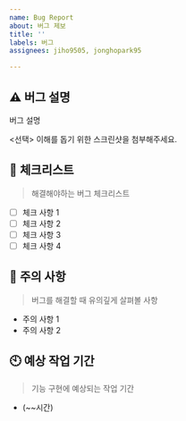 ```yaml
---
name: Bug Report
about: 버그 제보
title: ''
labels: 버그
assignees: jiho9505, jonghopark95

---
```


## ⚠️ 버그 설명

버그 설명

<선택> 이해를 돕기 위한 스크린샷을 첨부해주세요.

## 📑 체크리스트

> 해결해야하는 버그 체크리스트

- [ ] 체크 사항 1
- [ ] 체크 사항 2
- [ ] 체크 사항 3
- [ ] 체크 사항 4

## 🚧 주의 사항

> 버그를 해결할 때 유의깊게 살펴볼 사항

- 주의 사항 1
- 주의 사항 2


## 🕙 예상 작업 기간

> 기능 구현에 예상되는 작업 기간

- (~~시간)
